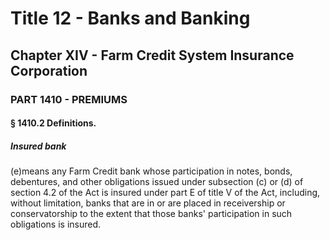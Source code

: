 
# Title 12 - Banks and Banking
## Chapter XIV - Farm Credit System Insurance Corporation
### PART 1410 - PREMIUMS
#### § 1410.2 Definitions.
##### Insured bank

(e)means any Farm Credit bank whose participation in notes, bonds, debentures, and other obligations issued under subsection (c) or (d) of section 4.2 of the Act is insured under part E of title V of the Act, including, without limitation, banks that are in or are placed in receivership or conservatorship to the extent that those banks' participation in such obligations is insured.
